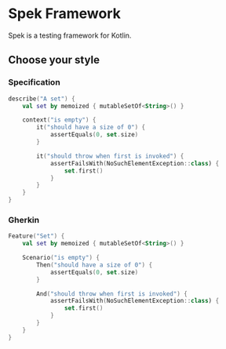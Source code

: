 # Spek Framework

Spek is a testing framework for Kotlin.

## Choose your style

### Specification
```kotlin
describe("A set") {
    val set by memoized { mutableSetOf<String>() }

    context("is empty") {
        it("should have a size of 0") {
            assertEquals(0, set.size)
        }

        it("should throw when first is invoked") {
            assertFailsWith(NoSuchElementException::class) {
                set.first()
            }
        }
    }
}
```

### Gherkin
```kotlin
Feature("Set") {
    val set by memoized { mutableSetOf<String>() }

    Scenario("is empty") {
        Then("should have a size of 0") {
            assertEquals(0, set.size)
        }

        And("should throw when first is invoked") {
            assertFailsWith(NoSuchElementException::class) {
                set.first()
            }
        }
    }
}
```
